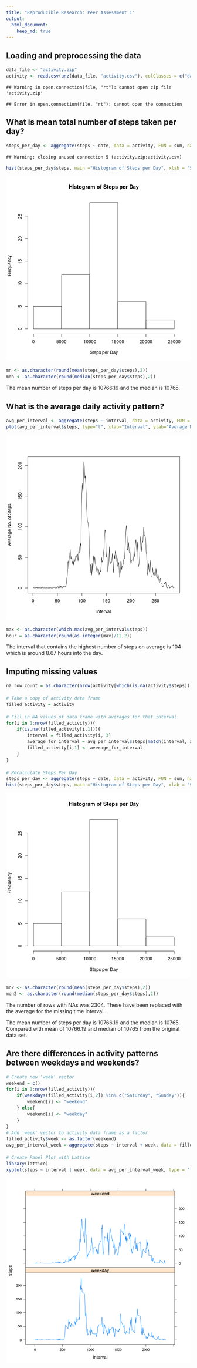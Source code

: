 ```yaml
---
title: "Reproducible Research: Peer Assessment 1"
output: 
  html_document:
    keep_md: true
---
```



## Loading and preprocessing the data


```r
data_file <- "activity.zip"
activity <- read.csv(unz(data_file, "activity.csv"), colClasses = c("date" = "Date"))
```

```
## Warning in open.connection(file, "rt"): cannot open zip file 'activity.zip'
```

```
## Error in open.connection(file, "rt"): cannot open the connection
```


## What is mean total number of steps taken per day?


```r
steps_per_day <- aggregate(steps ~ date, data = activity, FUN = sum, na.rm = TRUE)
```

```
## Warning: closing unused connection 5 (activity.zip:activity.csv)
```

```r
hist(steps_per_day$steps, main ="Histogram of Steps per Day", xlab = "Steps per Day")
```

![plot of chunk mean_steps](figure/mean_steps-1.png) 

```r
mn <- as.character(round(mean(steps_per_day$steps),2))
mdn <- as.character(round(median(steps_per_day$steps),2))
```

The mean number of steps per day is 10766.19 and the median is 10765.

## What is the average daily activity pattern?


```r
avg_per_interval <- aggregate(steps ~ interval, data = activity, FUN = mean, na.rm = TRUE)
plot(avg_per_interval$steps, type="l", xlab="Interval", ylab="Average No. of Steps")
```

![plot of chunk daily_averages](figure/daily_averages-1.png) 

```r
max <- as.character(which.max(avg_per_interval$steps))
hour = as.character(round(as.integer(max)/12,2))
```

The interval that contains the highest number of steps on average is 104 which is around 8.67 hours into the day.

## Imputing missing values


```r
na_row_count = as.character(nrow(activity[which(is.na(activity$steps)),]))

# Take a copy of activity data frame
filled_activity = activity

# Fill in NA values of data frame with averages for that interval.
for(i in 1:nrow(filled_activity)){
    if(is.na(filled_activity[i,1])){
        interval = filled_activity[i, 3]
        average_for_interval = avg_per_interval$steps[match(interval, avg_per_interval$interval)]
        filled_activity[i,1] <- average_for_interval
    } 
}

# Recalculate Steps Per Day
steps_per_day <- aggregate(steps ~ date, data = activity, FUN = sum, na.rm = TRUE)
hist(steps_per_day$steps, main ="Histogram of Steps per Day", xlab = "Steps per Day")
```

![plot of chunk fill_missing_values](figure/fill_missing_values-1.png) 

```r
mn2 <- as.character(round(mean(steps_per_day$steps),2))
mdn2 <- as.character(round(median(steps_per_day$steps),2))
```

The number of rows with NAs was 2304. These have been replaced with the average for the missing time interval.

The mean number of steps per day is 10766.19 and the median is 10765. Compared with mean of 10766.19 and median of 10765 from the original data set.


## Are there differences in activity patterns between weekdays and weekends?


```r
# Create new 'week' vector
weekend = c()
for(i in 1:nrow(filled_activity)){
    if(weekdays(filled_activity[i,2]) %in% c("Saturday", "Sunday")){
        weekend[i] <- "weekend"
    } else{
        weekend[i] <- "weekday"
    }
}
# Add 'week' vector to activity data frame as a factor
filled_activity$week <- as.factor(weekend)
avg_per_interval_week = aggregate(steps ~ interval + week, data = filled_activity, FUN = mean)

# Create Panel Plot with Lattice
library(lattice)
xyplot(steps ~ interval | week, data = avg_per_interval_week, type = "l",  layout = c(1,2))
```

![plot of chunk weekend](figure/weekend-1.png) 
